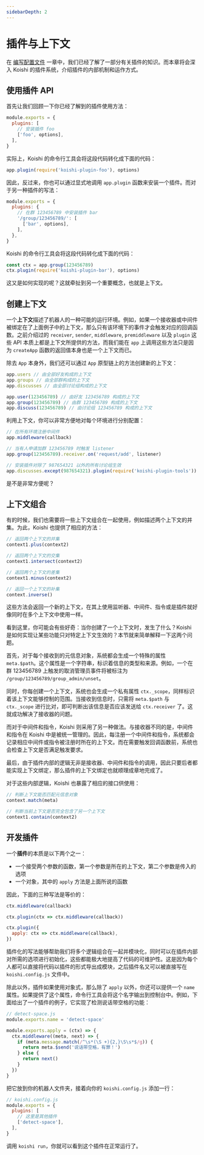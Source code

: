 ```yaml
---
sidebarDepth: 2
---
```


# 插件与上下文

在 [编写配置文件](./config-file.md) 一章中，我们已经了解了一部分有关插件的知识。而本章将会深入 Koishi 的插件系统，介绍插件的内部机制和运作方式。

## 使用插件 API

首先让我们回顾一下你已经了解到的插件使用方法：

```js
module.exports = {
  plugins: [
    // 安装插件 foo
    ['foo', options],
  ],
}
```

实际上，Koishi 的命令行工具会将这段代码转化成下面的代码：

```js
app.plugin(require('koishi-plugin-foo'), options)
```

因此，反过来，你也可以通过显式地调用 `app.plugin` 函数来安装一个插件。而对于另一种插件的写法：

```js
module.exports = {
  plugins: {
    // 在群 123456789 中安装插件 bar
    '/group/123456789/': [
      ['bar', options],
    ],
  },
}
```

Koishi 的命令行工具会将这段代码转化成下面的代码：

```js
const ctx = app.group(123456789)
ctx.plugin(require('koishi-plugin-bar'), options)
```

这又是如何实现的呢？这就牵扯到另一个重要概念，也就是上下文。

## 创建上下文

一个**上下文**描述了机器人的一种可能的运行环境。例如，如果一个接收器或中间件被绑定在了上面例子中的上下文，那么只有该环境下的事件才会触发对应的回调函数。之前介绍过的 `receiver`, `sender`, `middleware`, `premiddleware` 以及 `plugin` 这些 API 本质上都是上下文所提供的方法，而我们能在 `app` 上调用这些方法只是因为 `createApp` 函数的返回值本身也是一个上下文而已。

除去 `App` 本身外，我们还可以通过 `App` 原型链上的方法创建新的上下文：

```js
app.users // 由全部好友构成的上下文
app.groups // 由全部群构成的上下文
app.discusses // 由全部讨论组构成的上下文

app.user(123456789) // 由好友 123456789 构成的上下文
app.group(123456789) // 由群 123456789 构成的上下文
app.discuss(123456789) // 由讨论组 123456789 构成的上下文
```

利用上下文，你可以非常方便地对每个环境进行分别配置：

```js
// 在所有环境注册中间件
app.middleware(callback)

// 当有人申请加群 123456789 时触发 listener
app.group(123456789).receiver.on('request/add', listener)

// 安装插件对除了 987654321 以外的所有讨论组生效
app.discusses.except(987654321).plugin(require('koishi-plugin-tools'))
```

是不是非常方便呢？

## 上下文组合

有的时候，我们也需要将一些上下文组合在一起使用，例如描述两个上下文的并集。为此，Koishi 也提供了相应的方法：

```js
// 返回两个上下文的并集
context1.plus(context2)

// 返回两个上下文的交集
context1.intersect(context2)

// 返回两个上下文的差集
context1.minus(context2)

// 返回一个上下文的补集
context.inverse()
```

这些方法会返回一个新的上下文，在其上使用监听器、中间件、指令或是插件就好像同时在多个上下文中使用一样。

看到这里，你可能会有些好奇：当你创建了一个上下文时，发生了什么？Koishi 是如何实现让某些功能只对特定上下文生效的？本节就来简单解释一下这两个问题。

首先，对于每个接收到的元信息对象，系统都会生成一个特殊的属性 `meta.$path`。这个属性是一个字符串，标识着信息的类型和来源。例如，一个在群 123456789 上触发的取消管理员事件将被标注为 `/group/123456789/group_admin/unset`。

同时，你每创建一个上下文，系统也会生成一个私有属性 `ctx._scope`，同样标识着该上下文能够控制的范围。当接收到信息时，只需将 `meta.$path` 与 `ctx._scope` 进行比对，即可判断出该信息是否应该发送给 `ctx.receiver` 了。这就成功解决了接收器的问题。

而对于中间件和指令，Koishi 则采用了另一种做法。与接收器不同的是，中间件和指令在 Koishi 中是被统一管理的。因此，每注册一个中间件和指令，系统都会记录相应中间件或指令被注册时所在的上下文。而在需要触发回调函数前，系统也会检查上下文是否满足触发要求。

最后，由于插件内部的逻辑无非是接收器、中间件和指令的调用，因此只要后者都能实现上下文绑定，那么插件的上下文绑定也就顺理成章地完成了。

对于这些内部逻辑，Koishi 也暴露了相应的接口供使用：

```js
// 判断上下文能否匹配元信息对象
context.match(meta)

// 判断当前上下文是否完全包含了另一个上下文
context1.contain(context2)
```

## 开发插件

一个**插件**的本质是以下两个之一：

- 一个接受两个参数的函数，第一个参数是所在的上下文，第二个参数是传入的选项
- 一个对象，其中的 `apply` 方法是上面所说的函数

因此，下面的三种写法是等价的：

```js
ctx.middleware(callback)

ctx.plugin(ctx => ctx.middleware(callback))

ctx.plugin({
  apply: ctx => ctx.middleware(callback),
})
```

插件化的写法能够帮助我们将多个逻辑组合在一起并模块化，同时可以在插件内部对所需的选项进行初始化，这些都能极大地提高了代码的可维护性。这是因为每个人都可以直接将代码以插件的形式导出成模块，之后插件名又可以被直接写在 `koishi.config.js` 文件中。

除此以外，插件如果使用对象式，那么除了 `apply` 以外，你还可以提供一个 `name` 属性。如果提供了这个属性，命令行工具会将这个名字输出到控制台中。例如，下面给出了一个插件的例子，它实现了检测说话带空格的功能：

```js
// detect-space.js
module.exports.name = 'detect-space'

module.exports.apply = (ctx) => {
  ctx.middleware((meta, next) => {
    if (meta.message.match(/^\s*(\S +){2,}\S\s*$/g)) {
      return meta.$send('说话带空格，有罪！')
    } else {
      return next()
    }
  })
}
```

把它放到你的机器人文件夹，接着向你的 `koishi.config.js` 添加一行：

```js
// koishi.config.js
module.exports = {
  plugins: [
    // 这里是其他插件
    ['detect-space'],
  ],
}
```

调用 `koishi run`，你就可以看到这个插件在正常运行了。
